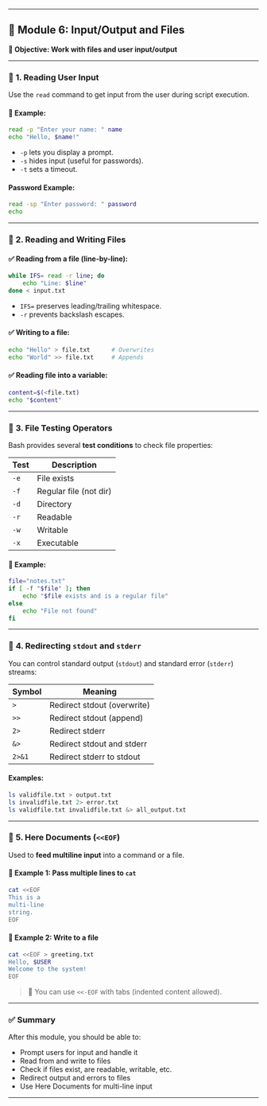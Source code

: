 
---

## 📘 Module 6: Input/Output and Files

**🎯 Objective: Work with files and user input/output**

---

### 🔹 **1. Reading User Input**

Use the `read` command to get input from the user during script execution.

#### 🧪 Example:

```bash
read -p "Enter your name: " name
echo "Hello, $name!"
```

* `-p` lets you display a prompt.
* `-s` hides input (useful for passwords).
* `-t` sets a timeout.

#### Password Example:

```bash
read -sp "Enter password: " password
echo
```

---

### 🔹 **2. Reading and Writing Files**

#### ✅ Reading from a file (line-by-line):

```bash
while IFS= read -r line; do
    echo "Line: $line"
done < input.txt
```

* `IFS=` preserves leading/trailing whitespace.
* `-r` prevents backslash escapes.

#### ✅ Writing to a file:

```bash
echo "Hello" > file.txt      # Overwrites
echo "World" >> file.txt     # Appends
```

#### ✅ Reading file into a variable:

```bash
content=$(<file.txt)
echo "$content"
```

---

### 🔹 **3. File Testing Operators**

Bash provides several **test conditions** to check file properties:

| Test | Description            |
| ---- | ---------------------- |
| `-e` | File exists            |
| `-f` | Regular file (not dir) |
| `-d` | Directory              |
| `-r` | Readable               |
| `-w` | Writable               |
| `-x` | Executable             |

#### 🧪 Example:

```bash
file="notes.txt"
if [ -f "$file" ]; then
    echo "$file exists and is a regular file"
else
    echo "File not found"
fi
```

---

### 🔹 **4. Redirecting `stdout` and `stderr`**

You can control standard output (`stdout`) and standard error (`stderr`) streams:

| Symbol | Meaning                     |
| ------ | --------------------------- |
| `>`    | Redirect stdout (overwrite) |
| `>>`   | Redirect stdout (append)    |
| `2>`   | Redirect stderr             |
| `&>`   | Redirect stdout and stderr  |
| `2>&1` | Redirect stderr to stdout   |

#### Examples:

```bash
ls validfile.txt > output.txt
ls invalidfile.txt 2> error.txt
ls validfile.txt invalidfile.txt &> all_output.txt
```

---

### 🔹 **5. Here Documents (`<<EOF`)**

Used to **feed multiline input** into a command or a file.

#### 🧪 Example 1: Pass multiple lines to `cat`

```bash
cat <<EOF
This is a
multi-line
string.
EOF
```

#### 🧪 Example 2: Write to a file

```bash
cat <<EOF > greeting.txt
Hello, $USER
Welcome to the system!
EOF
```

> 🧠 You can use `<<-EOF` with tabs (indented content allowed).

---

### ✅ Summary

After this module, you should be able to:

* Prompt users for input and handle it
* Read from and write to files
* Check if files exist, are readable, writable, etc.
* Redirect output and errors to files
* Use Here Documents for multi-line input

---
